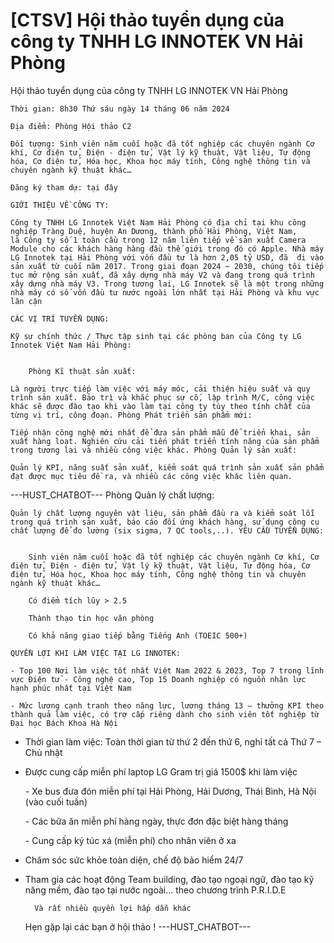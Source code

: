 # [CTSV] Hội thảo tuyển dụng của công ty TNHH LG INNOTEK VN Hải Phòng

Hội thảo tuyển dụng của công ty TNHH LG INNOTEK VN Hải Phòng
        
	Thời gian: 8h30 Thứ sáu ngày 14 tháng 06 năm 2024

	Địa điểm: Phòng Hội thảo C2

	Đối tượng: Sinh viên năm cuối hoặc đã tốt nghiệp các chuyên ngành Cơ khí, Cơ điện tử, Điện - điện tử, Vật lý kỹ thuật, Vật liệu, Tự động hóa, Cơ điện tử, Hóa học, Khoa học máy tính, Công nghệ thông tin và chuyên ngành kỹ thuật khác…

	Đăng ký tham dự: tại đây

	GIỚI THIỆU VỀ CÔNG TY:

	Công ty TNHH LG Innotek Việt Nam Hải Phòng có địa chỉ tại khu công nghiệp Tràng Duệ, huyện An Dương, thành phố Hải Phòng, Việt Nam, là Công ty số 1 toàn cầu trong 12 năm liên tiếp về sản xuất Camera Module cho các khách hàng hàng đầu thế giới trong đó có Apple. Nhà máy LG Innotek tại Hải Phòng với vốn đầu tư là hơn 2,05 tỷ USD, đã  đi vào sản xuất từ cuối năm 2017. Trong giai đoạn 2024 ~ 2030, chúng tôi tiếp tục mở rộng sản xuất, đã xây dựng nhà máy V2 và đang trong quá trình xây dựng nhà máy V3. Trong tương lai, LG Innotek sẽ là một trong những nhà máy có số vốn đầu tư nước ngoài lớn nhất tại Hải Phòng và khu vực lân cận

	CÁC VỊ TRÍ TUYỂN DỤNG:

	Kỹ sư chính thức / Thực tập sinh tại các phòng ban của Công ty LG Innotek Việt Nam Hải Phòng:

	
		Phòng Kĩ thuật sản xuất:

	Là người trực tiếp làm việc với máy móc, cải thiện hiệu suất và quy trình sản xuất. Bảo trì và khắc phục sự cố, lập trình M/C, công việc khác sẽ được đào tạo khi vào làm tại công ty tùy theo tính chất của từng vị trí, công đoạn. Phòng Phát triển sản phẩm mới:

	Tiếp nhận công nghệ mới nhất để đưa sản phẩm mẫu để triển khai, sản xuất hàng loạt. Nghiên cứu cải tiến phát triển tính năng của sản phẩm trong tương lai và nhiều công việc khác. Phòng Quản lý sản xuất:

	Quản lý KPI, năng suất sản xuất, kiểm soát quá trình sản xuất sản phẩm đạt được mục tiêu đề ra, và nhiều các công việc khác liên quan. 
 ---HUST_CHATBOT---
Phòng Quản lý chất lượng:

	Quản lý chất lượng nguyên vật liệu, sản phẩm đầu ra và kiểm soát lỗi trong quá trình sản xuất, báo cáo đối ứng khách hàng, sử dụng công cụ chất lượng để đo lường (six sigma, 7 QC tools,..). YÊU CẦU TUYỂN DỤNG:

	
		Sinh viên năm cuối hoặc đã tốt nghiệp các chuyên ngành Cơ khí, Cơ điện tử, Điện - điện tử, Vật lý kỹ thuật, Vật liệu, Tự động hóa, Cơ điện tử, Hóa học, Khoa học máy tính, Công nghệ thông tin và chuyên ngành kỹ thuật khác…
	
		Có điểm tích lũy > 2.5
	
		Thành thạo tin học văn phòng
	
		Có khả năng giao tiếp bằng Tiếng Anh (TOEIC 500+)

	QUYỀN LỢI KHI LÀM VIỆC TẠI LG INNOTEK:

	- Top 100 Nơi làm việc tốt nhất Việt Nam 2022 & 2023, Top 7 trong lĩnh vực Điện tử - Công nghệ cao, Top 15 Doanh nghiệp có nguồn nhân lực hạnh phúc nhất tại Việt Nam

	- Mức lương cạnh tranh theo năng lực, lương tháng 13 – thưởng KPI theo thành quả làm việc, có trợ cấp riêng dành cho sinh viên tốt nghiệp từ Đại học Bách Khoa Hà Nội
- Thời gian làm việc: Toàn thời gian từ thứ 2 đến thứ 6, nghỉ tất cả Thứ 7 – Chủ nhật
- Được cung cấp miễn phí laptop LG Gram trị giá 1500$ khi làm việc

	- Xe bus đưa đón miễn phí tại Hải Phòng, Hải Dương, Thái Bình, Hà Nội (vào cuối tuần)

	- Các bữa ăn miễn phí hàng ngày, thực đơn đặc biệt hàng tháng

	- Cung cấp ký túc xá (miễn phí) cho nhân viên ở xa
- Chăm sóc sức khỏe toàn diện, chế độ bảo hiểm 24/7
- Tham gia các hoạt động Team building, đào tạo ngoại ngữ, đào tạo kỹ năng mềm, đào tạo tại nước ngoài… theo chương trình P.R.I.D.E

	
		Và rất nhiều quyền lợi hấp dẫn khác

	Hẹn gặp lại các bạn ở hội thảo ! 
 ---HUST_CHATBOT---